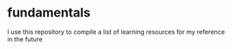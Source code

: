 # fundamentals
I use this repository to compile a list of learning resources for my reference in the future
